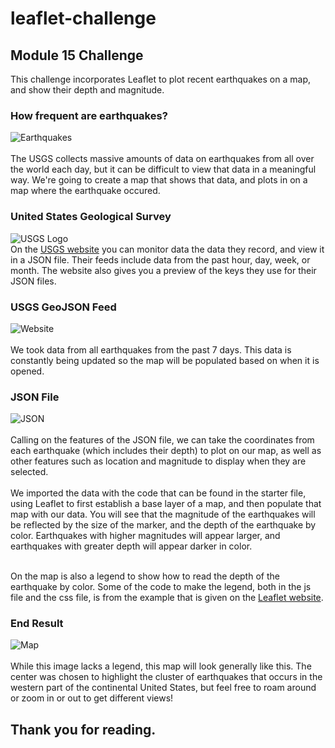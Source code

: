 # leaflet-challenge
## Module 15 Challenge
This challenge incorporates Leaflet to plot recent earthquakes on a map, and show their depth and magnitude.

### How frequent are earthquakes?
![Earthquakes](https://github.com/rileyunverferth/leaflet-challenge/blob/main/Starter_Code/Images/6-Time_Keeps_On_Ticking.gif?raw=true)
<br><br>The USGS collects massive amounts of data on earthquakes from all over the world each day, but it can be difficult to view that data in a meaningful way. We're going to create a map that shows that data, and plots in on a map where the earthquake occured.

### United States Geological Survey
![USGS Logo](https://github.com/rileyunverferth/leaflet-challenge/blob/main/Starter_Code/Images/1-Logo.png?raw=true)
<br>On the [USGS website](https://earthquake.usgs.gov/earthquakes/feed/v1.0/geojson.php) you can monitor data the data they record, and view it in a JSON file. Their feeds include data from the past hour, day, week, or month. The website also gives you a preview of the keys they use for their JSON files. <br>

### USGS GeoJSON Feed
![Website](https://github.com/rileyunverferth/leaflet-challenge/blob/main/Starter_Code/Images/3-Data.png?raw=true)
<br><br>We took data from all earthquakes from the past 7 days. This data is constantly being updated so the map will be populated based on when it is opened.

### JSON File
![JSON](https://github.com/rileyunverferth/leaflet-challenge/blob/main/Starter_Code/Images/4-JSON.png)
<br><br>Calling on the features of the JSON file, we can take the coordinates from each earthquake (which includes their depth) to plot on our map, as well as other features such as location and magnitude to display when they are selected.
<br><br>We imported the data with the code that can be found in the starter file, using Leaflet to first establish a base layer of a map, and then populate that map with our data. You will see that the magnitude of the earthquakes will be reflected by the size of the marker, and the depth of the earthquake by color. Earthquakes with higher magnitudes will appear larger, and earthquakes with greater depth will appear darker in color.

<br>On the map is also a legend to show how to read the depth of the earthquake by color. Some of the code to make the legend, both in the js file and the css file, is from the example that is given on the [Leaflet website](https://leafletjs.com/examples/choropleth/).
### End Result
![Map](https://github.com/rileyunverferth/leaflet-challenge/blob/main/Starter_Code/Images/2-BasicMap.png)
<br><br>While this image lacks a legend, this map will look generally like this. The center was chosen to highlight the cluster of earthquakes that occurs in the western part of the continental United States, but feel free to roam around or zoom in or out to get different views!

## Thank you for reading.
